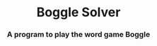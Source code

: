 <h1><center>Boggle Solver</center></h1>
<h3><center>A program to play the word game Boggle</center></h3>
